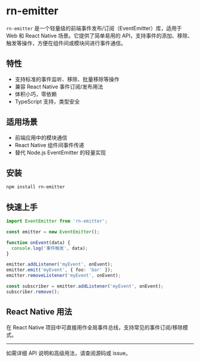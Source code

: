 # rn-emitter

`rn-emitter` 是一个轻量级的前端事件发布/订阅（EventEmitter）库，适用于 Web 和 React Native 场景。它提供了简单易用的 API，支持事件的添加、移除、触发等操作，方便在组件间或模块间进行事件通信。

## 特性

- 支持标准的事件监听、移除、批量移除等操作
- 兼容 React Native 事件订阅/发布用法
- 体积小巧，零依赖
- TypeScript 支持，类型安全

## 适用场景

- 前端应用中的模块通信
- React Native 组件间事件传递
- 替代 Node.js EventEmitter 的轻量实现

## 安装

```sh
npm install rn-emitter
```

## 快速上手

```typescript
import EventEmitter from 'rn-emitter';

const emitter = new EventEmitter();

function onEvent(data) {
  console.log('事件触发', data);
}

emitter.addListener('myEvent', onEvent);
emitter.emit('myEvent', { foo: 'bar' });
emitter.removeListener('myEvent', onEvent);

const subscriber = emitter.addListener('myEvent', onEvent);
subscriber.remove();
```

## React Native 用法

在 React Native 项目中可直接用作全局事件总线，支持常见的事件订阅/移除模式。

---

如需详细 API 说明和高级用法，请查阅源码或 issue。
